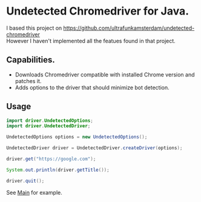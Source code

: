 # Undetected Chromedriver for Java.

I based this project on  https://github.com/ultrafunkamsterdam/undetected-chromedriver 
<br>
However I haven't implemented all the featues found in that project.

## Capabilities.

- Downloads Chromedriver compatible with installed Chrome version and patches it.
- Adds options to the driver that should minimize bot detection.

## Usage

```java
import driver.UndetectedOptions;
import driver.UndetectedDriver;

UndetectedOptions options = new UndetectedOptions();

UndetectedDriver driver = UndetectedDriver.createDriver(options);

driver.get("https://google.com");

System.out.println(driver.getTitle());

driver.quit();
```

See [Main](src/test/java/Main.java) for example.
